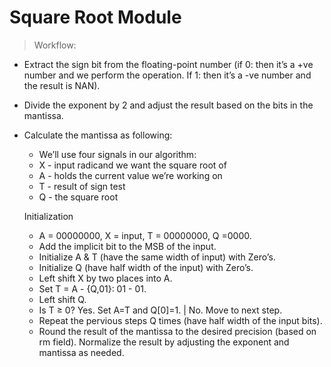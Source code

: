 # Square Root Module

> Workflow:

- Extract the sign bit from the floating-point number (if 0: then it’s a +ve number and we perform the operation. If 1: then it’s a -ve number and the result is NAN).
- Divide the exponent by 2 and adjust the result based on the bits in the mantissa.
- Calculate the mantissa as following:

    - We’ll use four signals in our algorithm:
    - X - input radicand we want the square root of
    - A - holds the current value we’re working on
    - T - result of sign test
    - Q - the square root
     
    
    Initialization 
    - A = 00000000,  X = input, T = 00000000,  Q =0000.
    - Add the implicit bit to the MSB of the input. 
    - Initialize A & T (have the same width of input) with Zero’s.
    - Initialize Q (have half width of the input) with Zero’s.
    - Left shift X by two places into A.
    - Set T = A - {Q,01}: 01 - 01.
    - Left shift Q.
    - Is T ≥ 0? Yes. Set A=T and Q[0]=1. | No. Move to next step.
    - Repeat the pervious steps Q times (have half width of the input bits).
    - Round the result of the mantissa to the desired precision (based on rm field). Normalize the result by adjusting the exponent and mantissa as needed.

